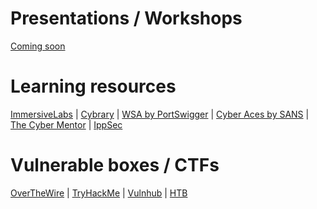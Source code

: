 # Presentations / Workshops
[Coming soon](#)

# Learning resources
[ImmersiveLabs](https://immersivelabs.online/signin) |
[Cybrary](https://www.cybrary.it/) |
[WSA by PortSwigger](https://portswigger.net/web-security) |
[Cyber Aces by SANS](https://www.cyberaces.org/courses.html) |
[The Cyber Mentor](https://www.youtube.com/channel/UC0ArlFuFYMpEewyRBzdLHiw) |
[IppSec](https://www.youtube.com/channel/UCa6eh7gCkpPo5XXUDfygQQA)

# Vulnerable boxes / CTFs
[OverTheWire](https://overthewire.org/wargames/) |
[TryHackMe](https://tryhackme.com/dashboard) |
[Vulnhub](https://www.vulnhub.com/) |
[HTB](https://www.hackthebox.eu/home)